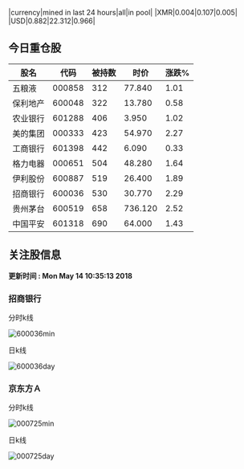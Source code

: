 |currency|mined in last 24 hours|all|in pool|
|XMR|0.004|0.107|0.005|
|USD|0.882|22.312|0.966|

## 今日重仓股 

|股名|代码|被持数|时价|涨跌%|
|---|---|---|---|---|
|五粮液|000858|312|77.840|1.01|
|保利地产|600048|322|13.780|0.58|
|农业银行|601288|406|3.950|1.02|
|美的集团|000333|423|54.970|2.27|
|工商银行|601398|442|6.090|0.33|
|格力电器|000651|504|48.280|1.64|
|伊利股份|600887|519|26.400|1.89|
|招商银行|600036|530|30.770|2.29|
|贵州茅台|600519|658|736.120|2.52|
|中国平安|601318|690|64.000|1.43|

## 关注股信息
**更新时间 : Mon May 14 10:35:13 2018**
### 招商银行 
分时k线

![600036min](http://image.sinajs.cn/newchart/min/n/sh600036.gif)

日k线

![600036day](http://image.sinajs.cn/newchart/daily/n/sh600036.gif)

### 京东方Ａ 
分时k线

![000725min](http://image.sinajs.cn/newchart/min/n/sz000725.gif)

日k线

![000725day](http://image.sinajs.cn/newchart/daily/n/sz000725.gif)
